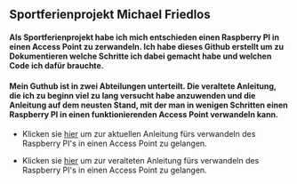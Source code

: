 ## Sportferienprojekt Michael Friedlos

#### Als Sportferienprojekt habe ich mich entschieden einen Raspberry PI in einen Access Point zu zerwandeln. Ich habe dieses Github erstellt um zu Dokumentieren welche Schritte ich dabei gemacht habe und welchen Code ich dafür brauchte.

#### Mein Guthub ist in zwei Abteilungen unterteilt. Die veraltete Anleitung, die ich zu beginn viel zu lang versucht habe anzuwenden und die Anleitung auf dem neusten Stand, mit der man in wenigen Schritten einen Raspberry PI in einen funktionierenden Access Point verwandeln kann.

* Klicken sie [hier](https://github.com/Michael-Friedlos/Sportferienprojekt/blob/main/Anleitung%20(Up%20to%20Date).md) um zur aktuellen Anleitung fürs verwandeln des Raspberry PI's in einen Access Point zu gelangen.

* Klicken sie [hier](https://github.com/Michael-Friedlos/Sportferienprojekt/blob/main/Anleitung%20(Veraltet).md) um zur veralteten Anleitung fürs verwandeln des Raspberry PI's in einen Access Point zu gelangen.
